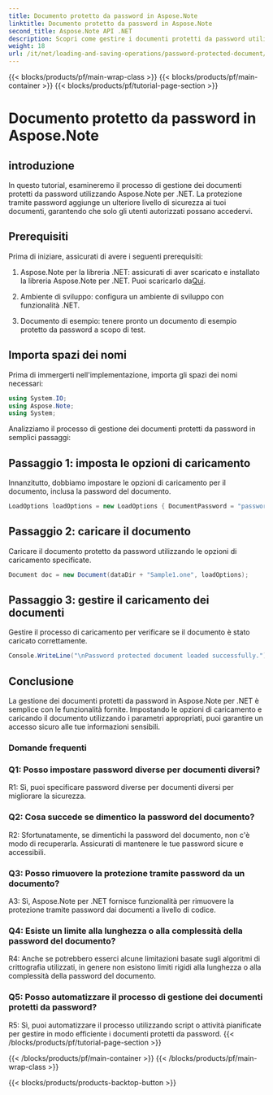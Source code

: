 ```yaml
---
title: Documento protetto da password in Aspose.Note
linktitle: Documento protetto da password in Aspose.Note
second_title: Aspose.Note API .NET
description: Scopri come gestire i documenti protetti da password utilizzando Aspose.Note per .NET. Proteggi le tue informazioni sensibili con facilità.
weight: 18
url: /it/net/loading-and-saving-operations/password-protected-document/
---
```


{{< blocks/products/pf/main-wrap-class >}}
{{< blocks/products/pf/main-container >}}
{{< blocks/products/pf/tutorial-page-section >}}

# Documento protetto da password in Aspose.Note

## introduzione

In questo tutorial, esamineremo il processo di gestione dei documenti protetti da password utilizzando Aspose.Note per .NET. La protezione tramite password aggiunge un ulteriore livello di sicurezza ai tuoi documenti, garantendo che solo gli utenti autorizzati possano accedervi.

## Prerequisiti

Prima di iniziare, assicurati di avere i seguenti prerequisiti:

1. Aspose.Note per la libreria .NET: assicurati di aver scaricato e installato la libreria Aspose.Note per .NET. Puoi scaricarlo da[Qui](https://releases.aspose.com/note/net/).

2. Ambiente di sviluppo: configura un ambiente di sviluppo con funzionalità .NET.

3. Documento di esempio: tenere pronto un documento di esempio protetto da password a scopo di test.

## Importa spazi dei nomi

Prima di immergerti nell'implementazione, importa gli spazi dei nomi necessari:

```csharp
using System.IO;
using Aspose.Note;
using System;
```

Analizziamo il processo di gestione dei documenti protetti da password in semplici passaggi:

## Passaggio 1: imposta le opzioni di caricamento

Innanzitutto, dobbiamo impostare le opzioni di caricamento per il documento, inclusa la password del documento.

```csharp
LoadOptions loadOptions = new LoadOptions { DocumentPassword = "password" };
```

## Passaggio 2: caricare il documento

Caricare il documento protetto da password utilizzando le opzioni di caricamento specificate.

```csharp
Document doc = new Document(dataDir + "Sample1.one", loadOptions);
```

## Passaggio 3: gestire il caricamento dei documenti

Gestire il processo di caricamento per verificare se il documento è stato caricato correttamente.

```csharp
Console.WriteLine("\nPassword protected document loaded successfully.");
```

## Conclusione

La gestione dei documenti protetti da password in Aspose.Note per .NET è semplice con le funzionalità fornite. Impostando le opzioni di caricamento e caricando il documento utilizzando i parametri appropriati, puoi garantire un accesso sicuro alle tue informazioni sensibili.

### Domande frequenti

### Q1: Posso impostare password diverse per documenti diversi?

R1: Sì, puoi specificare password diverse per documenti diversi per migliorare la sicurezza.

### Q2: Cosa succede se dimentico la password del documento?

R2: Sfortunatamente, se dimentichi la password del documento, non c'è modo di recuperarla. Assicurati di mantenere le tue password sicure e accessibili.

### Q3: Posso rimuovere la protezione tramite password da un documento?

A3: Sì, Aspose.Note per .NET fornisce funzionalità per rimuovere la protezione tramite password dai documenti a livello di codice.

### Q4: Esiste un limite alla lunghezza o alla complessità della password del documento?

R4: Anche se potrebbero esserci alcune limitazioni basate sugli algoritmi di crittografia utilizzati, in genere non esistono limiti rigidi alla lunghezza o alla complessità della password del documento.

### Q5: Posso automatizzare il processo di gestione dei documenti protetti da password?

R5: Sì, puoi automatizzare il processo utilizzando script o attività pianificate per gestire in modo efficiente i documenti protetti da password.
{{< /blocks/products/pf/tutorial-page-section >}}

{{< /blocks/products/pf/main-container >}}
{{< /blocks/products/pf/main-wrap-class >}}

{{< blocks/products/products-backtop-button >}}
